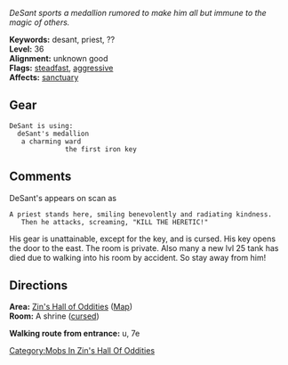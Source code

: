 *DeSant sports a medallion rumored to make him all but immune to the
magic of others.*

**Keywords:** desant, priest, ??  
**Level:** 36  
**Alignment:** unknown good  
**Flags:** [steadfast](Sentinel_Mobs "wikilink"),
[aggressive](Aggressive_Mobs "wikilink")  
**Affects:** [sanctuary](Sanctuary "wikilink")

## Gear

`DeSant is using:`  
<worn around neck>`  deSant's medallion`  
<worn about body>`   a charming ward`  
<held>`              the first iron key`

## Comments

DeSant's appears on scan as

`A priest stands here, smiling benevolently and radiating kindness.`  
`   Then he attacks, screaming, "KILL THE HERETIC!"`

His gear is unattainable, except for the key, and is cursed. His key
opens the door to the east. The room is private. Also many a new lvl 25
tank has died due to walking into his room by accident. So stay away
from him!

## Directions

**Area:** [Zin's Hall of
Oddities](:Category:Zin's_Hall_Of_Oddities "wikilink")
([Map](Zin's_Hall_Of_Oddities_Map "wikilink"))  
**Room:** A shrine ([cursed](Cursed_Rooms "wikilink"))

**Walking route from entrance:** u, 7e

[Category:Mobs In Zin's Hall Of
Oddities](Category:Mobs_In_Zin's_Hall_Of_Oddities "wikilink")
